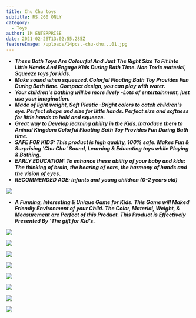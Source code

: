 ```yaml
---
title: Chu Chu toys
subtitle: RS.260 ONLY
category:
  - Toys
author: IM ENTERPRISE
date: 2021-02-26T13:02:55.285Z
featureImage: /uploads/14pcs.-chu-chu...01.jpg
---
```

* ***These Bath Toys Are Colourful And Just The Right Size To Fit Into Little Hands And Engage Kids During Bath Time. Non Toxic material, Squeeze toys for kids.*** 
* ***Make sound when squeezed. Colorful Floating Bath Toy Provides Fun During Bath time. Compact design, you can play with water.*** 
* ***Your children's bathing will be more lively -Lots of entertainment, just use your imagination.***
* ***Made of light weight, Soft Plastic -Bright colors to catch children's eye. Perfect shape and size for little hands. Perfect size and softness for little hands to hold and squeeze.*** 
* ***Great way to Develop learning ability in the Kids. Introduce them to Animal Kingdom Colorful Floating Bath Toy Provides Fun During Bath time.*** 
* ***SAFE FOR KIDS: This product is high quality, 100% safe. Makes Fun & Surprising 'Chu Chu' Sound, Learning & Educating toys while Playing & Bathing.*** 
* ***EARLY EDUCATION: To enhance these ability of your baby and kids: The thinking of brain, the hearing of ears, the harmony of hands and the vision of eyes.*** 
* ***RECOMMENDED AGE: infants and young children (0-2 years old)***

![](/uploads/14pcs.-chu-chu...01.jpg)



* ***A Funning, Interesting & Unique Game for Kids. This Game will Maked Friendly Environment of your Child. The Color, Material, Weight, & Measurement are Perfect of this Product. This Product is Effectively Presented By 'The gift for Kid's.***



![](/uploads/14pcs.-chu-chu...02.jpg)

![](/uploads/14pcs.-chu-chu...03.jpg)

![](/uploads/14pcs.-chu-chu...04.jpg)



![](/uploads/14pcs.-chu-chu...05.jpg)

![](/uploads/14pcs.-chu-chu...06.jpg)

![](/uploads/14pcs.-chu-chu...07.jpg)

![](/uploads/14pcs.-chu-chu...08.jpg)

![](/uploads/14pcs.-chu-chu...09.jpg)